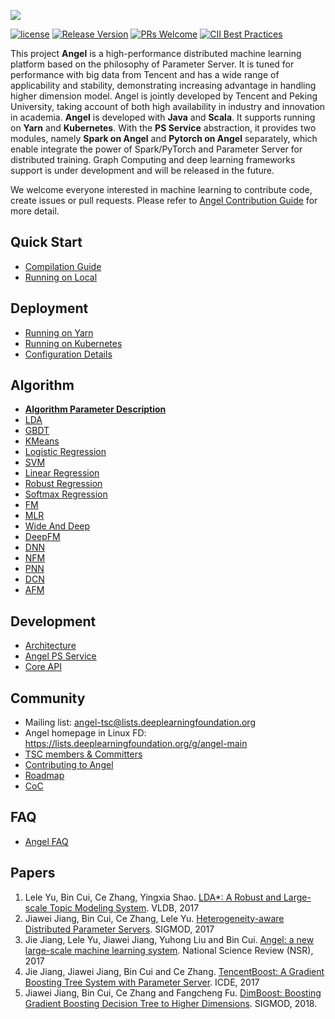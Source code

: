 ![](assets/angel_logo.png)


[![license](http://img.shields.io/badge/license-Apache2.0-brightgreen.svg?style=flat)](https://github.com/tencent/angel/blob/master/LICENSE)
[![Release Version](https://img.shields.io/badge/release-3.0.0-red.svg)](https://github.com/tencent/angel/releases)
[![PRs Welcome](https://img.shields.io/badge/PRs-welcome-brightgreen.svg)](https://github.com/tencent/angel/pulls)
[![CII Best Practices](https://bestpractices.coreinfrastructure.org/projects/3058/badge)](https://bestpractices.coreinfrastructure.org/projects/3058)

This project **Angel** is a high-performance distributed machine learning platform based on the philosophy of Parameter Server. It is tuned for performance with big data from Tencent and has a wide range of applicability and stability, demonstrating increasing advantage in handling higher dimension model. Angel is jointly developed by Tencent and Peking University, taking account of both high availability  in industry and innovation in academia. **Angel** is developed with **Java** and **Scala**.  It supports running on **Yarn** and **Kubernetes**. With the **PS Service** abstraction, it provides two modules, namely **Spark on Angel** and **Pytorch on Angel** separately, which enable integrate the power of Spark/PyTorch and Parameter Server for distributed training.  Graph Computing and deep learning frameworks support is under development and will be released in the future.

We welcome everyone interested in machine learning to contribute code, create issues or pull requests. Please refer to  [Angel Contribution Guide](https://github.com/Tencent/angel/blob/master/CONTRIBUTING.md) for more detail.


## Quick Start
* [Compilation Guide](./docs/deploy/source_compile_en.md)
* [Running on Local](./docs/deploy/local_run_en.md)

## Deployment
* [Running on Yarn](./docs/deploy/run_on_yarn_en.md)
* [Running on Kubernetes](./docs/deploy/run_on_kubernetes_en.md)
* [Configuration Details](./docs/deploy/config_details_en.md)

## Algorithm
* [**Algorithm Parameter Description**](./docs/algo/model_config_details_en.md)
* [LDA](./docs/algo/lda_on_angel_en.md)
* [GBDT](./docs/algo/gbdt_on_angel_en.md)
* [KMeans](./docs/algo/kmeans_on_angel_en.md)
* [Logistic Regression](./docs/algo/lr_on_angel_en.md)
* [SVM](./docs/algo/svm_on_angel_en.md)
* [Linear Regression](./docs/algo/linear_on_angel_en.md)
* [Robust Regression](./docs/algo/robust_on_angel_en.md)
* [Softmax Regression](./docs/algo/softmax_on_angel_en.md)
* [FM](./docs/algo/fm_on_angel_en.md)
* [MLR](./docs/algo/mlr_on_angel_en.md)
* [Wide And Deep](./docs/algo/daw_on_angel_en.md)
* [DeepFM](./docs/algo/deepfm_on_angel_en.md)
* [DNN](./docs/algo/dnn_on_angel_en.md)
* [NFM](./docs/algo/nfm_on_angel_en.md)
* [PNN](./docs/algo/pnn_on_angel_en.md)
* [DCN](./docs/algo/dcn_on_angel_en.md)
* [AFM](./docs/algo/afm_on_angel_en.md)

## Development
* [Architecture](./docs/overview/architecture_en.md)
* [Angel PS Service](./docs/overview/angel_ps_service_en.md)
* [Core API](./docs/apis/core_api2_en.md)

## Community
* Mailing list: angel-tsc@lists.deeplearningfoundation.org
* Angel homepage in Linux FD: https://lists.deeplearningfoundation.org/g/angel-main
* [TSC members & Committers](./Community.md)
* [Contributing to Angel](./CONTRIBUTING.md)
* [Roadmap](https://github.com/Angel-ML/angel/wiki/Roadmap)
* [CoC](https://lfprojects.org/policies/)

## FAQ
* [Angel FAQ](https://github.com/Tencent/angel/wiki/Angel%E5%B8%B8%E8%A7%81%E9%97%AE%E9%A2%98)

## Papers
  1. Lele Yu, Bin Cui, Ce Zhang, Yingxia Shao. [LDA*: A Robust and Large-scale Topic Modeling System](http://www.vldb.org/pvldb/vol10/p1406-yu.pdf). VLDB, 2017
  2. Jiawei Jiang, Bin Cui, Ce Zhang, Lele Yu. [Heterogeneity-aware Distributed Parameter Servers](http://net.pku.edu.cn/~cuibin/Papers/2017%20sigmod.pdf). SIGMOD, 2017
  3. Jie Jiang, Lele Yu, Jiawei Jiang, Yuhong Liu and Bin Cui. [Angel: a new large-scale machine learning system](http://net.pku.edu.cn/~cuibin/Papers/2017NSRangel.pdf). National Science Review (NSR), 2017
  4. Jie Jiang, Jiawei Jiang,  Bin Cui and Ce Zhang. [TencentBoost: A Gradient Boosting Tree System with Parameter Server](http://net.pku.edu.cn/~cuibin/Papers/2017%20ICDE%20boost.pdf).	ICDE, 2017
  5. Jiawei Jiang, Bin Cui, Ce Zhang and Fangcheng Fu. [DimBoost: Boosting Gradient Boosting Decision Tree to Higher Dimensions](https://dl.acm.org/citation.cfm?id=3196892). SIGMOD, 2018.





